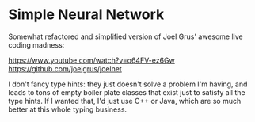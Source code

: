 # Simple Neural Network

Somewhat refactored and simplified version of Joel Grus' awesome live coding
madness:

https://www.youtube.com/watch?v=o64FV-ez6Gw
https://github.com/joelgrus/joelnet

I don't fancy type hints: they just doesn't solve a problem I'm having, and
leads to tons of empty boiler plate classes that exist just to satisfy all the
type hints. If I wanted that, I'd just use C++ or Java, which are so much
better at this whole typing business.

